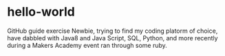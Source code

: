 # hello-world
GitHub guide exercise
Newbie, trying to find my coding platorm of choice, have dabbled with Java8 and Java Script, SQL, Python, and more recently during a Makers Academy event ran through some ruby.
